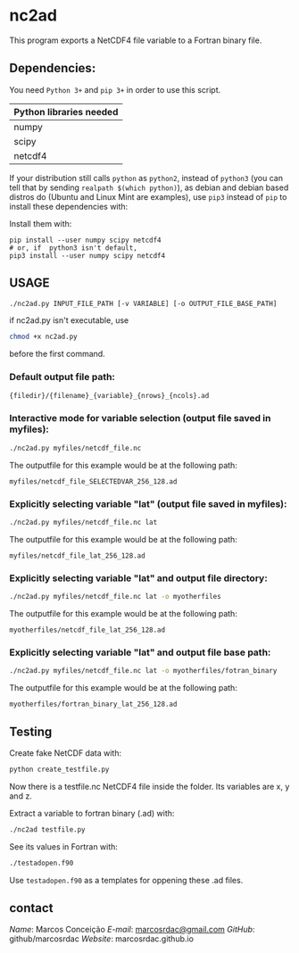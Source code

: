# nc2ad

This program exports a NetCDF4 file variable to a Fortran binary file.


## Dependencies:

You need `Python 3+` and `pip 3+` in order to use this script.

| Python libraries needed |
| - |
| numpy |
| scipy |
| netcdf4 |

If your distribution still calls `python` as `python2`, instead of `python3` (you can tell that by sending `realpath $(which python)`), as debian and debian based distros do (Ubuntu and Linux Mint are examples), use `pip3` instead of `pip` to install these dependencies with:

Install them with:
```
pip install --user numpy scipy netcdf4
# or, if  python3 isn't default,
pip3 install --user numpy scipy netcdf4
```


## USAGE

```sh
./nc2ad.py INPUT_FILE_PATH [-v VARIABLE] [-o OUTPUT_FILE_BASE_PATH]
```

if nc2ad.py isn't executable, use
```sh
chmod +x nc2ad.py
```
before the first command.


### Default output file path:
```sh
{filedir}/{filename}_{variable}_{nrows}_{ncols}.ad
```


### Interactive mode for variable selection (output file saved in myfiles):
```sh
./nc2ad.py myfiles/netcdf_file.nc
```
The outputfile for this example would be at the following path:
```
myfiles/netcdf_file_SELECTEDVAR_256_128.ad
```


### Explicitly selecting variable "lat" (output file saved in myfiles):
```sh
./nc2ad.py myfiles/netcdf_file.nc lat
```
The outputfile for this example would be at the following path:
```
myfiles/netcdf_file_lat_256_128.ad
```


### Explicitly selecting variable "lat" and output file directory:
```sh
./nc2ad.py myfiles/netcdf_file.nc lat -o myotherfiles
```
The outputfile for this example would be at the following path:
```
myotherfiles/netcdf_file_lat_256_128.ad
```


### Explicitly selecting variable "lat" and output file base path:
```sh
./nc2ad.py myfiles/netcdf_file.nc lat -o myotherfiles/fotran_binary
```
The outputfile for this example would be at the following path:
```
myotherfiles/fortran_binary_lat_256_128.ad
```


## Testing

Create fake NetCDF data with:

```sh
python create_testfile.py
```
Now there is a testfile.nc NetCDF4 file inside the folder. Its variables are x, y and z.


Extract a variable to fortran binary (.ad) with:

```sh
./nc2ad testfile.py
```

See its values in Fortran with:
```sh
./testadopen.f90
```

Use `testadopen.f90` as a templates for oppening these .ad files.


## contact

  *Name*: Marcos Conceição
  *E-mail*: marcosrdac@gmail.com
  *GitHub*: github/marcosrdac
  *Website*: marcosrdac.github.io
